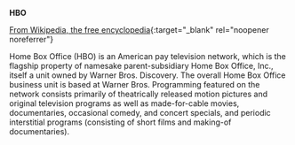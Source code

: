 **HBO**<br>

[From Wikipedia, the free encyclopedia](https://en.wikipedia.org/wiki/HBO){:target="_blank" rel="noopener noreferrer"}

Home Box Office (HBO) is an American pay television network, which is the flagship property of namesake parent-subsidiary Home Box Office, Inc., itself a unit owned by Warner Bros. Discovery. The overall Home Box Office business unit is based at Warner Bros. Programming featured on the network consists primarily of theatrically released motion pictures and original television programs as well as made-for-cable movies, documentaries, occasional comedy, and concert specials, and periodic interstitial programs (consisting of short films and making-of documentaries).
